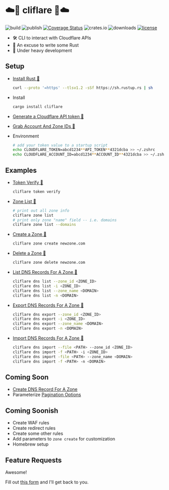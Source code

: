 # ☁️🚀 cliflare 🚀☁️

![build](https://github.com/davepmiller/cliflare/actions/workflows/ci.yml/badge.svg?branch=main)
![publish](https://github.com/davepmiller/cliflare/actions/workflows/publish.yml/badge.svg?branch=main)
[![Coverage Status](https://coveralls.io/repos/github/davepmiller/cliflare/badge.svg)](https://coveralls.io/github/davepmiller/cliflare)
![crates.io](https://img.shields.io/crates/v/cliflare.svg)
![downloads](https://img.shields.io/crates/d/cliflare)
[![license](https://img.shields.io/badge/license-MIT-green.svg)](https://opensource.org/licenses/MIT)

* 🛠 CLI️ to interact with Cloudflare APIs
* 🥳 An excuse to write some Rust
* 👷 Under heavy development

## Setup

* [Install Rust 📝](https://www.rust-lang.org/tools/install)

    ```bash
    curl --proto '=https' --tlsv1.2 -sSf https://sh.rustup.rs | sh
    ```

* Install

    ```bash
    cargo install cliflare
    ```

* [Generate a Cloudflare API token 📝](https://developers.cloudflare.com/cloudflare-one/api-terraform/scoped-api-tokens/)
* [Grab Account And Zone IDs 📝](https://developers.cloudflare.com/fundamentals/setup/find-account-and-zone-ids/)
* Environment

  ```bash
  # add your token value to a startup script
  echo CLOUDFLARE_TOKEN=abcd1234**API_TOKEN**4321dcba >> ~/.zshrc
  echo CLOUDFLARE_ACCOUNT_ID=abcd1234**ACCOUNT_ID**4321dcba >> ~/.zshrc
  ```

## Examples

* [Token Verify 📝](https://developers.cloudflare.com/api/operations/user-api-tokens-verify-token)

    ```bash
    cliflare token verify
    ```

* [Zone List 📝](https://developers.cloudflare.com/api/operations/zones-get)

    ```bash
    # print out all zone info
    cliflare zone list
    # print only zone "name" field -- i.e. domains
    cliflare zone list --domains
    ```

* [Create a Zone 📝](https://developers.cloudflare.com/api/operations/zones-post)

  ```bash
  cliflare zone create newzone.com
  ```

* [Delete a Zone 📝](https://developers.cloudflare.com/api/operations/zones-0-delete)

  ```bash
  cliflare zone delete newzone.com
  ```

* [List DNS Records For A Zone 📝](https://developers.cloudflare.com/api/operations/dns-records-for-a-zone-list-dns-records)

  ```bash
  cliflare dns list --zone_id <ZONE_ID>
  cliflare dns list -i <ZONE_ID>
  cliflare dns list --zone_name <DOMAIN>
  cliflare dns list -n <DOMAIN>
  ```

* [Export DNS Records For A Zone 📝](https://developers.cloudflare.com/api/operations/dns-records-for-a-zone-export-dns-records)

  ```bash
  cliflare dns export --zone_id <ZONE_ID>
  cliflare dns export -i <ZONE_ID>
  cliflare dns export --zone_name <DOMAIN>
  cliflare dns export -n <DOMAIN>
  ```

* [Import DNS Records For A Zone 📝](https://developers.cloudflare.com/api/operations/dns-records-for-a-zone-import-dns-records)

  ```bash
  cliflare dns import --file <PATH> --zone_id <ZONE_ID>
  cliflare dns import -f <PATH> -i <ZONE_ID>
  cliflare dns import -file <PATH> --zone_name <DOMAIN>
  cliflare dns import -f <PATH> -n <DOMAIN>
  ```

## Coming Soon

* [Create DNS Record For A Zone](https://developers.cloudflare.com/api/operations/dns-records-for-a-zone-create-dns-record)
* Parameterize [Pagination Options](https://developers.cloudflare.com/fundamentals/api/how-to/make-api-calls/#pagination)

## Coming Soonish

* Create WAF rules
* Create redirect rules
* Create some other rules
* Add parameters to `zone create` for customization
* Homebrew setup

## Feature Requests

Awesome!

Fill out [this form](https://docs.google.com/forms/d/e/1FAIpQLSfDBhmvtRn1C3Vzi_nplHV9QyBVbPUfdqhziUj_sWYyi-XIFw/viewform?usp=sf_link)
and I'll get back to you.
